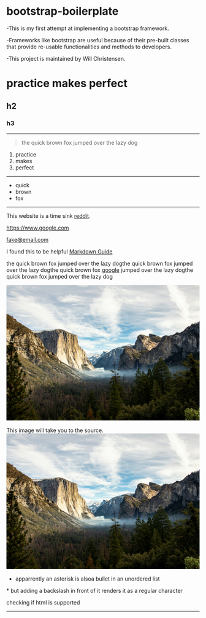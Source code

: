 # bootstrap-boilerplate
-This is my first attempt at implementing a bootstrap framework. 

-Frameworks like bootstrap are useful because of their pre-built classes that provide re-usable functionalities and methods to developers. 

-This project is maintained by Will Christensen.

# practice makes perfect

## h2

### h3

__________________

> the quick brown fox jumped over the lazy dog

1. practice
2. makes 
3. perfect

***

- quick
- brown
- fox

---

This website is a time sink [reddit](https://www.reddit.com "content for days").

<https://www.google.com>

<fake@email.com>

I found this to be helpful [Markdown Guide](https://www.markdownguide.org)

the quick brown fox jumped over the lazy dogthe quick brown fox jumped over the lazy dogthe quick brown fox [google][!] jumped over the lazy dogthe quick brown fox jumped over the lazy dog

[!]: <https://www.google.com>

![El Cap is beautiful](/img/elCap.jpg "El Cap")

This image will take you to the source.
[![El Cap is beautiful](/img/elCap.jpg "El Cap")](https://unsplash.com/photos/_rLDh9IFHf8)

* apparrently an asterisk is alsoa  bullet in an unordered list

\* but adding a backslash in front of it renders it as a regular character

checking if html is supported 
<hr>